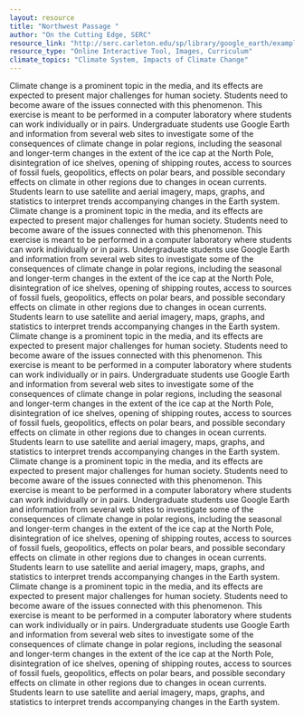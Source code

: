```yaml
---
layout: resource
title: "Northwest Passage "
author: "On the Cutting Edge, SERC"
resource_link: "http://serc.carleton.edu/sp/library/google_earth/examples/northwest_passage.html"
resource_type: "Online Interactive Tool, Images, Curriculum"
climate_topics: "Climate System, Impacts of Climate Change"
---
```


Climate change is a prominent topic in the media, and its effects are expected to present major challenges for human society. Students need to become aware of the issues connected with this phenomenon.
This exercise is meant to be performed in a computer laboratory where students can  work individually or in pairs.  Undergraduate students use Google Earth and information from several web sites to investigate some of the consequences of climate change in polar regions, including the seasonal and longer-term changes in the extent of the ice cap at the North Pole, disintegration of ice shelves, opening of shipping routes, access to sources of fossil fuels, geopolitics, effects on polar bears, and possible secondary effects on climate in other regions due to changes in ocean currents. 
Students learn to use satellite and aerial imagery, maps, graphs, and statistics to interpret trends accompanying changes in the Earth system. Climate change is a prominent topic in the media, and its effects are expected to present major challenges for human society. Students need to become aware of the issues connected with this phenomenon.
This exercise is meant to be performed in a computer laboratory where students can  work individually or in pairs.  Undergraduate students use Google Earth and information from several web sites to investigate some of the consequences of climate change in polar regions, including the seasonal and longer-term changes in the extent of the ice cap at the North Pole, disintegration of ice shelves, opening of shipping routes, access to sources of fossil fuels, geopolitics, effects on polar bears, and possible secondary effects on climate in other regions due to changes in ocean currents. 
Students learn to use satellite and aerial imagery, maps, graphs, and statistics to interpret trends accompanying changes in the Earth system. Climate change is a prominent topic in the media, and its effects are expected to present major challenges for human society. Students need to become aware of the issues connected with this phenomenon.
This exercise is meant to be performed in a computer laboratory where students can  work individually or in pairs.  Undergraduate students use Google Earth and information from several web sites to investigate some of the consequences of climate change in polar regions, including the seasonal and longer-term changes in the extent of the ice cap at the North Pole, disintegration of ice shelves, opening of shipping routes, access to sources of fossil fuels, geopolitics, effects on polar bears, and possible secondary effects on climate in other regions due to changes in ocean currents. 
Students learn to use satellite and aerial imagery, maps, graphs, and statistics to interpret trends accompanying changes in the Earth system. Climate change is a prominent topic in the media, and its effects are expected to present major challenges for human society. Students need to become aware of the issues connected with this phenomenon.
This exercise is meant to be performed in a computer laboratory where students can  work individually or in pairs.  Undergraduate students use Google Earth and information from several web sites to investigate some of the consequences of climate change in polar regions, including the seasonal and longer-term changes in the extent of the ice cap at the North Pole, disintegration of ice shelves, opening of shipping routes, access to sources of fossil fuels, geopolitics, effects on polar bears, and possible secondary effects on climate in other regions due to changes in ocean currents. 
Students learn to use satellite and aerial imagery, maps, graphs, and statistics to interpret trends accompanying changes in the Earth system. Climate change is a prominent topic in the media, and its effects are expected to present major challenges for human society. Students need to become aware of the issues connected with this phenomenon.
This exercise is meant to be performed in a computer laboratory where students can  work individually or in pairs.  Undergraduate students use Google Earth and information from several web sites to investigate some of the consequences of climate change in polar regions, including the seasonal and longer-term changes in the extent of the ice cap at the North Pole, disintegration of ice shelves, opening of shipping routes, access to sources of fossil fuels, geopolitics, effects on polar bears, and possible secondary effects on climate in other regions due to changes in ocean currents. 
Students learn to use satellite and aerial imagery, maps, graphs, and statistics to interpret trends accompanying changes in the Earth system.
